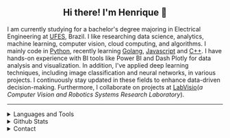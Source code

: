 <h2 align="center">Hi there! I'm Henrique 👋 </h2>

I am currently studying for a bachelor's degree majoring in Electrical Engineering at [UFES](https://www.ufes.br/), Brazil.
I like researching data science, analytics, machine learning, computer vision, cloud computing, and algorithms. 
I mainly code in [Python](https://www.python.org/), recently learning [Golang](https://go.dev/), 
[Javascript](https://developer.mozilla.org/pt-BR/docs/Web/JavaScript)  and [C++](https://isocpp.org/).
I have hands-on experience with BI tools like Power BI and Dash Plotly for data analysis and visualization. 
In addition, I've applied deep learning techniques, including image classification and neural networks, in various projects.
I continuously stay updated in these fields to enhance data-driven decision-making.
Furthermore, I collaborate on projects at [LabVisio](https://visio.ufes.br/)(*a Computer Vision and Robotics Systems Research Laboratory*).

---

<details>
    <summary> Languages and Tools </summary>
    <br>
        <p align="center">
            <a href="https://www.python.org/" target="_blank">
                <img src="https://cdn.jsdelivr.net/gh/devicons/devicon/icons/python/python-original.svg" alt,title="Python" height="40" width="40" />
            </a>
            <a href="https://isocpp.org/" target="_blank">
                <img src="https://cdn.jsdelivr.net/gh/devicons/devicon/icons/cplusplus/cplusplus-original.svg" alt,title="C++" height="40" width="40" />
            </a>
            <a href="https://developer.mozilla.org/pt-BR/docs/Web/JavaScript" target="_blank">
                <img src="https://icons.veryicon.com/png/o/business/vscode-program-item-icon/javascript-map-1.png" alt,title="Javascript height="40" width="40" />
            </a>
            <a href="https://www.mathworks.com/products/matlab.html" target="_blank">
                <img src="https://cdn.jsdelivr.net/gh/devicons/devicon/icons/matlab/matlab-original.svg" alt,title="MatLab" height="40" width="40" />
            </a>
            <a href="https://www.markdownguide.org/" target="_blank">
                <img src="https://cdn.jsdelivr.net/gh/devicons/devicon/icons/markdown/markdown-original.svg" alt,title="Markdown" height="40" width="40" />
            </a>
            <a href="https://www.arduino.cc/" target="_blank">
                <img src="https://cdn.jsdelivr.net/gh/devicons/devicon/icons/arduino/arduino-original.svg" alt,title="Arduino" height="40" width="40" />
            </a>
            <a href="https://flask.palletsprojects.com/en/2.1.x/" target="_blank">
                <img src="https://cdn.jsdelivr.net/gh/devicons/devicon/icons/flask/flask-original.svg" alt,title="Flask" height="40" width="40" />
            </a>
            <a href="https://go.dev/" target="_blank">
                <img src="https://www.nixsolutions.com/uploads/2020/07/Golang.png" alt,title="GO Lang" height="40" width="40" />
            </a>
            <a href="https://www.djangoproject.com/" target="_blank">
                <img src="https://uxwing.com/wp-content/themes/uxwing/download/brands-and-social-media/django-icon.png" alt,title="Django" height="40" width="40" />
            </a>
            <a href="https://opencv.org/" target="_blank">
                <img src="https://cdn.jsdelivr.net/gh/devicons/devicon/icons/opencv/opencv-original.svg" alt,title="OpenCV" height="40" width="40" />
            </a>
            <a href="https://jupyter.org/" target="_blank">
                <img src="https://upload.wikimedia.org/wikipedia/commons/thumb/3/38/Jupyter_logo.svg/1200px-Jupyter_logo.svg.png" alt,title="Jupyter Notebooks" height="40" width="40" />
            </a>           
            <a href="https://numpy.org/" target="_blank">
                <img src="https://cdn.jsdelivr.net/gh/devicons/devicon/icons/numpy/numpy-original.svg" alt,title="Numpy" height="40" width="40" />
            </a>
            <a href="https://code.visualstudio.com/" target="_blank">
                <img src="https://cdn.jsdelivr.net/gh/devicons/devicon/icons/vscode/vscode-original.svg" alt,title="VSCode" height="40" width="40" />
            </a>
            <a href="https://www.linux.org/" target="_blank">
                <img src="https://cdn.jsdelivr.net/gh/devicons/devicon/icons/linux/linux-original.svg" alt,title="Linux" height="40" width="40" />
            </a>
            <a href="https://ubuntu.com/" target="_blank">
                <img src="https://cdn.jsdelivr.net/gh/devicons/devicon/icons/ubuntu/ubuntu-plain.svg" alt,title="Ubuntu" height="40" width="40" />
            </a>
            <a href="https://powerbi.microsoft.com/" target="_blank">
              <img src="https://dotnet.microsoft.com/blob-assets/images/customers/power-bi.png" alt,title="Power BI" height="40" width="40" />
            </a>  
            <a href="https://dash.plotly.com/" target="_blank">
              <img src="https://www.vectorlogo.zone/logos/plot_ly/plot_ly-ar21.png" alt,title="Plotly" height="40" width="40" />
            </a>
</details>
 
<details>
    <summary> Github Stats </summary>
    <br>
        <p align="center">
            <a href="https://github.com/luizcarloscf">
                <img alt="seiberthenrique's Github Stats" src="https://github-readme-stats.vercel.app/api?username=seiberthenrique&theme=github_light&show_icons=true&line_height=27&count_private=true" height="180em" />
            </a>
            <a href="https://github.com/luizcarloscf">
                <img alt="seiberthenrique's Github Top Languages" src="https://github-readme-stats.vercel.app/api/top-langs/?username=seiberthenrique&layout=compact&theme=github_light&show_icons=true&line_height=27" height="180em"  />
            </a>
        </p>
    <br>
</details>                                                                                                                                                                                                                                       
<details>
    <summary> Contact </summary>
    <br>
        <p align="center">
            <a href="mailto:henriquebarcellos123@gmail.com">
                <img src="https://img.shields.io/badge/Gmail-D14836?style=for-the-badge&logo=gmail&logoColor=white" alt="Mail"/>
            </a>
            <a href="https://www.linkedin.com/in/henrique-barcellos-634686202/" target="_blank">
                <img src="https://img.shields.io/badge/LinkedIn-0077B5?style=for-the-badge&logo=linkedin&logoColor=white" alt="linkedin"/>
            </a>
        </p>
    <br>
</details>
       

